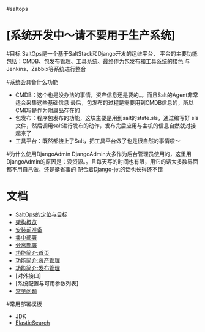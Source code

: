 #saltops

# [系统开发中～请不要用于生产系统] 


#目标
SaltOps是一个基于SaltStack和Django开发的运维平台，
平台的主要功能包括：CMDB、包发布管理、工具系统、最终作为包发布和工具系统的接色
与Jenkins、Zabbix等系统进行整合

#系统会具备什么功能

* CMDB：这个也是没办法的事情，资产信息还是要的。。而且Salt的Agent非常适合采集这些基础信息
最后，包发布的过程是需要用到CMDB信息的，所以CMDB是作为附属品存在的
* 包发布：程序包发布的功能，这块主要是用到salt的state.sls，通过编写好
sls文件，然后调用salt进行发布的动作，发布完后应用与主机的信息自然就对接起来了
* 工具平台：既然都接上了Salt，把工具平台做了也是很自然的事情啦～

#为什么使用DjangoAdmin
DjangoAdmin大多作为后台管理员使用的，这里用DjangoAdmin的原因是：没资源。。且每天写的时间也有限，用它的话大多数界面都不用自己做，还是挺省事的
配合着Django-jet的话也长得还不错

# 文档

- [SaltOps的定位与目标](https://git.oschina.net/wuwenhao/saltops/blob/master/doc/wiki/SaltOps的定位与目标.md)
- [架构概览](https://git.oschina.net/wuwenhao/saltops/blob/master/doc/wiki/架构概览.md)
- [安装前准备](https://git.oschina.net/wuwenhao/saltops/blob/master/doc/wiki/安装前准备.md)
- [集中部署](https://git.oschina.net/wuwenhao/saltops/blob/master/doc/wiki/集中部署.md)
- [分离部署](https://git.oschina.net/wuwenhao/saltops/blob/master/doc/wiki/分离部署.md)
- [功能简介:首页](https://git.oschina.net/wuwenhao/saltops/blob/master/doc/wiki/首页.md)
- [功能简介:资产管理](https://git.oschina.net/wuwenhao/saltops/blob/master/doc/wiki/资产管理.md)
- [功能简介:发布管理](https://git.oschina.net/wuwenhao/saltops/wikis/%E5%8F%91%E5%B8%83%E7%AE%A1%E7%90%86)
- [对外接口]
- [系统配置与可用参数列表]
- [常见问题](https://git.oschina.net/wuwenhao/saltops/wikis/%E5%B8%B8%E8%A7%81%E9%97%AE%E9%A2%98)

#常用部署模板

- [JDK](https://git.oschina.net/wuwenhao/saltops/blob/master/doc/sls/jdk8.sls)
- [ElasticSearch](https://git.oschina.net/wuwenhao/saltops/blob/master/doc/sls/elasticsearch-master.sls)